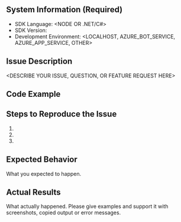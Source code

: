 <!-- Have a question? Please ask it on http://stackoverflow.com/questions/tagged/botframework -->

## System Information (Required)
* SDK Language: <NODE OR .NET/C#>
* SDK Version: <SDK VERSION>
* Development Environment: <LOCALHOST, AZURE_BOT_SERVICE, AZURE_APP_SERVICE, OTHER>

## Issue Description
<DESCRIBE YOUR ISSUE, QUESTION, OR FEATURE REQUEST HERE>

## Code Example
<PASTE COMPLETE CODE EXAMPLE THAT REPRODUCES THE ISSUE HERE>

## Steps to Reproduce the Issue
1.
2.
3.

## Expected Behavior
What you expected to happen.

## Actual Results
What actually happened. Please give examples and support it with screenshots, copied output or error messages.
